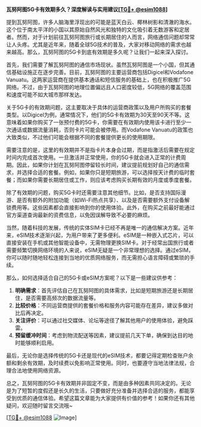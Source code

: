 **瓦努阿图5G卡有效期多久？深度解读与实用建议[[TG💪+ @esim1088](https://t.me/s/esim1088)]**

提到瓦努阿图，许多人脑海里浮现出的可能是蓝天白云、椰林树影和清澈的海水。这个位于南太平洋的小国以其原始自然风光和独特的文化吸引着无数游客和定居者。然而，对于计划前往瓦努阿图旅行或长期居住的人而言，网络通信问题却常常让人头疼。尤其是近年来，随着全球5G技术的普及，大家对移动网络的需求也越来越高。那么，瓦努阿图的5G卡到底有效期是多久呢？让我们一起来深入探讨。

首先，我们需要了解瓦努阿图的通信市场现状。虽然瓦努阿图是一个小国，但其通信基础设施正在逐步完善。目前，瓦努阿图的主要运营商包括Digicel和Vodafone Vanuatu。这两家运营商在提供基本通话和短信服务的基础上，也在积极推广5G网络。不过，由于瓦努阿图的地理位置偏远且人口密度较低，5G网络的覆盖范围和速度可能不如大城市那样发达。

关于5G卡的有效期问题，这主要取决于具体的运营商政策以及用户所购买的套餐类型。以Digicel为例，通常情况下，他们的5G卡有效期为30天至90天不等。这意味着如果你购买了一张预付费的5G卡，你需要在有效期内使用该卡进行至少一次通话或数据流量消耗，否则卡片可能会被停用。而Vodafone Vanuatu的政策也大致类似，不过他们可能会根据不同的套餐提供更长的使用期限。

需要注意的是，这里的有效期并不是指卡片本身会过期，而是指激活后需要在规定时间内完成首次使用。一旦激活并正常使用，你的5G卡就会进入正常的计费周期。因此，如果你计划在瓦努阿图停留较长时间，建议提前规划好自己的通信需求，并选择合适的套餐。例如，如果你只是短期旅游，可以选择按天计费的临时套餐；而如果你需要长期居住或工作，则应该考虑购买长期有效的月度或季度套餐。

除了有效期的问题，购买5G卡时还需要注意其他细节。比如，是否支持国际漫游、是否有额外的附加功能（如Wi-Fi热点共享）、以及是否需要额外支付设备解锁费用等。这些因素都会直接影响到你的使用体验。此外，在购买之前最好能通过官方渠道查询最新的资费信息，以免因误解导致不必要的麻烦。

当然，随着科技的发展，传统的实体SIM卡已经不再是唯一的通信解决方案。近年来，eSIM技术逐渐兴起，为用户带来了更多便利。eSIM是一种嵌入式芯片，可以直接安装在手机或其他智能设备中，无需物理更换SIM卡。对于经常出国旅行或者需要频繁切换网络环境的人来说，eSIM无疑是一个非常理想的选择。通过eSIM，你可以随时随地轻松连接到当地的优质网络服务，而无需担心语言障碍或繁琐的手续。

那么，如何选择适合自己的5G卡或eSIM方案呢？以下是一些建议供参考：

1. **明确需求**：首先评估自己在瓦努阿图的具体需求，比如是短期旅游还是长期居住，是否需要高频次的数据流量等。
2. **比较价格**：不同运营商提供的套餐价格和服务内容可能存在差异，建议多做对比后再决定。
3. **关注评价**：可以通过社交媒体、论坛等途径了解其他用户的使用体验，避免踩雷。
4. **预留缓冲时间**：考虑到物流配送等因素，建议提前几天下单，确保到达目的地时能够顺利启用。

最后，无论你是选择传统的5G卡还是现代的eSIM技术，都要记得定期检查账户余额和剩余有效期，及时续费以免影响正常使用。同时，也要遵守当地法律法规，合理合法地使用网络资源。

总之，瓦努阿图的5G卡有效期并非固定不变，而是由多种因素共同决定的。无论是为了短暂的度假还是长久的生活，只要做好充分准备并选择合适的服务，都能享受到优质的通信体验。希望这篇文章能为大家提供有价值的参考！如果你还有其他疑问，欢迎随时留言交流哦~

[[TG💪+ @esim1088](https://t.me/s/esim1088) ![Image](https://i.postimg.cc/4NQfJmqS/Snipaste-2025-05-13-00-14-12.png)]